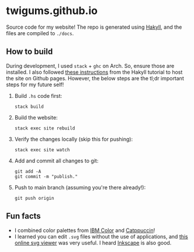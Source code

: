 # twigums.github.io

Source code for my website! The repo is generated using [Hakyll](https://jaspervdj.be/hakyll/), and the files are compiled to `./docs`.

## How to build

During development, I used `stack` + `ghc` on Arch. So, ensure those are installed. I also followed [these instructions](https://jaspervdj.be/hakyll/tutorials/github-pages-tutorial.html) from the Hakyll tutorial to host the site on Github pages. However, the below steps are the tl;dr important steps for my future self!

1. Build `.hs` code first:
   ```
   stack build
   ```
2. Build the website:
   ```
   stack exec site rebuild
   ```  
3. Verify the changes locally (skip this for pushing):
   ```
   stack exec site watch
   ```  
4. Add and commit all changes to git:  
   ```
   git add -A
   git commit -m "publish."
   ```
5. Push to main branch (assuming you're there already!):
   ```
   git push origin
   ```

## Fun facts

- I combined color palettes from [IBM Color](https://www.ibm.com/design/language/color/) and [Catppuccin](https://github.com/catppuccin)!
- I learned you can edit `.svg` files without the use of applications, and [this online svg viewer](https://www.svgviewer.dev/) was very useful. I heard [Inkscape](https://inkscape.org/) is also good.

